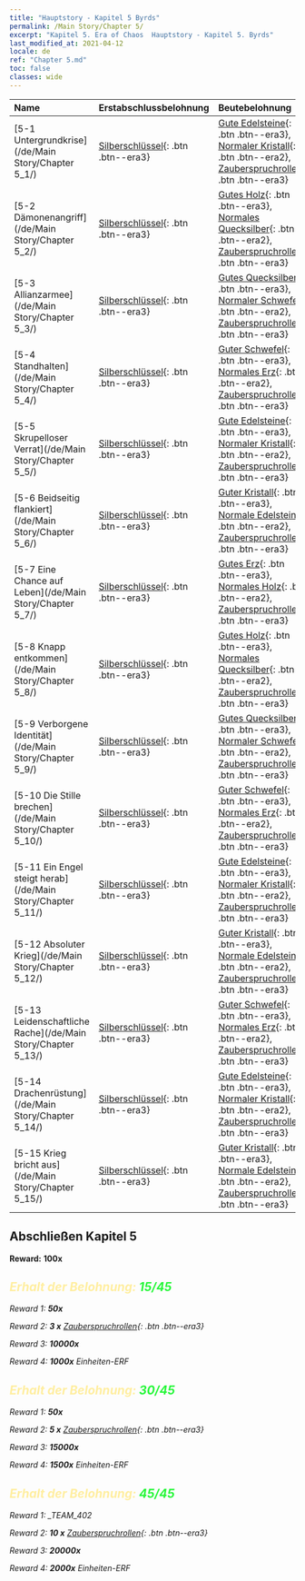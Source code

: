 ```yaml
---
title: "Hauptstory - Kapitel 5 Byrds"
permalink: /Main Story/Chapter 5/
excerpt: "Kapitel 5. Era of Chaos  Hauptstory - Kapitel 5. Byrds"
last_modified_at: 2021-04-12
locale: de
ref: "Chapter 5.md"
toc: false
classes: wide
---
```


  | Name |  Erstabschlussbelohnung | Beutebelohnung |
  |:------------|:------------|:------------| 
  | [5-1 Untergrundkrise](/de/Main Story/Chapter 5_1/) | [Silberschlüssel](/de/Items/con_693/){: .btn .btn--era3} | [Gute Edelsteine](/de/Items/mat_16/){: .btn .btn--era3}, [Normaler Kristall](/de/Items/mat_11/){: .btn .btn--era2}, [Zauberspruchrollen](/de/Items/con_694/){: .btn .btn--era3} |
  | [5-2 Dämonenangriff](/de/Main Story/Chapter 5_2/) | [Silberschlüssel](/de/Items/con_693/){: .btn .btn--era3} | [Gutes Holz](/de/Items/mat_13/){: .btn .btn--era3}, [Normales Quecksilber](/de/Items/mat_8/){: .btn .btn--era2}, [Zauberspruchrollen](/de/Items/con_694/){: .btn .btn--era3} |
  | [5-3 Allianzarmee](/de/Main Story/Chapter 5_3/) | [Silberschlüssel](/de/Items/con_693/){: .btn .btn--era3} | [Gutes Quecksilber](/de/Items/mat_14/){: .btn .btn--era3}, [Normaler Schwefel](/de/Items/mat_9/){: .btn .btn--era2}, [Zauberspruchrollen](/de/Items/con_694/){: .btn .btn--era3} |
  | [5-4 Standhalten](/de/Main Story/Chapter 5_4/) | [Silberschlüssel](/de/Items/con_693/){: .btn .btn--era3} | [Guter Schwefel](/de/Items/mat_15/){: .btn .btn--era3}, [Normales Erz](/de/Items/mat_6/){: .btn .btn--era2}, [Zauberspruchrollen](/de/Items/con_694/){: .btn .btn--era3} |
  | [5-5 Skrupelloser Verrat](/de/Main Story/Chapter 5_5/) | [Silberschlüssel](/de/Items/con_693/){: .btn .btn--era3} | [Gute Edelsteine](/de/Items/mat_16/){: .btn .btn--era3}, [Normaler Kristall](/de/Items/mat_11/){: .btn .btn--era2}, [Zauberspruchrollen](/de/Items/con_694/){: .btn .btn--era3} |
  | [5-6 Beidseitig flankiert](/de/Main Story/Chapter 5_6/) | [Silberschlüssel](/de/Items/con_693/){: .btn .btn--era3} | [Guter Kristall](/de/Items/mat_17/){: .btn .btn--era3}, [Normale Edelsteine](/de/Items/mat_10/){: .btn .btn--era2}, [Zauberspruchrollen](/de/Items/con_694/){: .btn .btn--era3} |
  | [5-7 Eine Chance auf Leben](/de/Main Story/Chapter 5_7/) | [Silberschlüssel](/de/Items/con_693/){: .btn .btn--era3} | [Gutes Erz](/de/Items/mat_12/){: .btn .btn--era3}, [Normales Holz](/de/Items/mat_7/){: .btn .btn--era2}, [Zauberspruchrollen](/de/Items/con_694/){: .btn .btn--era3} |
  | [5-8 Knapp entkommen](/de/Main Story/Chapter 5_8/) | [Silberschlüssel](/de/Items/con_693/){: .btn .btn--era3} | [Gutes Holz](/de/Items/mat_13/){: .btn .btn--era3}, [Normales Quecksilber](/de/Items/mat_8/){: .btn .btn--era2}, [Zauberspruchrollen](/de/Items/con_694/){: .btn .btn--era3} |
  | [5-9 Verborgene Identität](/de/Main Story/Chapter 5_9/) | [Silberschlüssel](/de/Items/con_693/){: .btn .btn--era3} | [Gutes Quecksilber](/de/Items/mat_14/){: .btn .btn--era3}, [Normaler Schwefel](/de/Items/mat_9/){: .btn .btn--era2}, [Zauberspruchrollen](/de/Items/con_694/){: .btn .btn--era3} |
  | [5-10 Die Stille brechen](/de/Main Story/Chapter 5_10/) | [Silberschlüssel](/de/Items/con_693/){: .btn .btn--era3} | [Guter Schwefel](/de/Items/mat_15/){: .btn .btn--era3}, [Normales Erz](/de/Items/mat_6/){: .btn .btn--era2}, [Zauberspruchrollen](/de/Items/con_694/){: .btn .btn--era3} |
  | [5-11 Ein Engel steigt herab](/de/Main Story/Chapter 5_11/) | [Silberschlüssel](/de/Items/con_693/){: .btn .btn--era3} | [Gute Edelsteine](/de/Items/mat_16/){: .btn .btn--era3}, [Normaler Kristall](/de/Items/mat_11/){: .btn .btn--era2}, [Zauberspruchrollen](/de/Items/con_694/){: .btn .btn--era3} |
  | [5-12 Absoluter Krieg](/de/Main Story/Chapter 5_12/) | [Silberschlüssel](/de/Items/con_693/){: .btn .btn--era3} | [Guter Kristall](/de/Items/mat_17/){: .btn .btn--era3}, [Normale Edelsteine](/de/Items/mat_10/){: .btn .btn--era2}, [Zauberspruchrollen](/de/Items/con_694/){: .btn .btn--era3} |
  | [5-13 Leidenschaftliche Rache](/de/Main Story/Chapter 5_13/) | [Silberschlüssel](/de/Items/con_693/){: .btn .btn--era3} | [Guter Schwefel](/de/Items/mat_15/){: .btn .btn--era3}, [Normales Erz](/de/Items/mat_6/){: .btn .btn--era2}, [Zauberspruchrollen](/de/Items/con_694/){: .btn .btn--era3} |
  | [5-14 Drachenrüstung](/de/Main Story/Chapter 5_14/) | [Silberschlüssel](/de/Items/con_693/){: .btn .btn--era3} | [Gute Edelsteine](/de/Items/mat_16/){: .btn .btn--era3}, [Normaler Kristall](/de/Items/mat_11/){: .btn .btn--era2}, [Zauberspruchrollen](/de/Items/con_694/){: .btn .btn--era3} |
  | [5-15 Krieg bricht aus](/de/Main Story/Chapter 5_15/) | [Silberschlüssel](/de/Items/con_693/){: .btn .btn--era3} | [Guter Kristall](/de/Items/mat_17/){: .btn .btn--era3}, [Normale Edelsteine](/de/Items/mat_10/){: .btn .btn--era2}, [Zauberspruchrollen](/de/Items/con_694/){: .btn .btn--era3} |


## Abschließen Kapitel 5

 **Reward:**  **100x** <i class="fas fa-gem"/>



## <span style="color: #ffeea0">Erhalt der Belohnung: </span><span style="color: #27f73a">15/45</span>

 Reward 1:  **50x** <i class="fas fa-gem"/>

 Reward 2: **3 x** [Zauberspruchrollen](/de/Items/con_694/){: .btn .btn--era3}

 Reward 3:  **10000x** <i class="fas fa-coins"/>

 Reward 4:  **1000x** Einheiten-ERF



## <span style="color: #ffeea0">Erhalt der Belohnung: </span><span style="color: #27f73a">30/45</span>

 Reward 1:  **50x** <i class="fas fa-gem"/>

 Reward 2: **5 x** [Zauberspruchrollen](/de/Items/con_694/){: .btn .btn--era3}

 Reward 3:  **15000x** <i class="fas fa-coins"/>

 Reward 4:  **1500x** Einheiten-ERF



## <span style="color: #ffeea0">Erhalt der Belohnung: </span><span style="color: #27f73a">45/45</span>

 Reward 1: _TEAM_402

 Reward 2: **10 x** [Zauberspruchrollen](/de/Items/con_694/){: .btn .btn--era3}

 Reward 3:  **20000x** <i class="fas fa-coins"/>

 Reward 4:  **2000x** Einheiten-ERF

